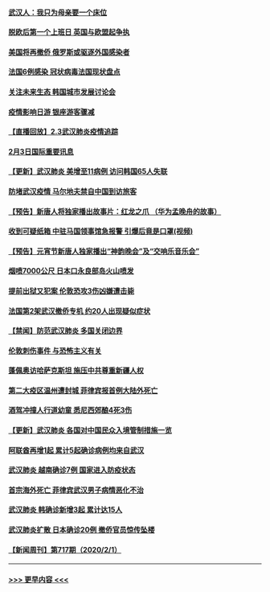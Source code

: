 #### [武汉人：我只为母亲要一个床位](../pages/prog202/a102768250.md?t=02040433) 
#### [脱欧后第一个上班日 英国与欧盟起争执](../pages/prog202/a102768252.md?t=02040433) 
#### [美国将再撤侨 俄罗斯或驱逐外国感染者](../pages/prog202/a102768247.md?t=02040433) 
#### [法国6例感染 冠状病毒法国现状盘点](../pages/prog202/a102768157.md?t=02040433) 
#### [关注未来生态 韩国城市发展讨论会](../pages/prog202/a102768153.md?t=02040433) 
#### [疫情影响日游 银座游客骤减](../pages/prog202/a102768160.md?t=02040433) 
#### [【直播回放】2.3武汉肺炎疫情追踪](../pages/prog202/a102768128.md?t=02040433) 
#### [2月3日国际重要讯息](../pages/prog202/a102767896.md?t=02040433) 
#### [【更新】武汉肺炎 美增至11病例 访问韩国65人失联](../pages/prog202/a102758911.md?t=02040433) 
#### [防堵武汉疫情 马尔地夫禁自中国到访旅客](../pages/prog202/a102767847.md?t=02040433) 
#### [【预告】新唐人将独家播出故事片：红龙之爪 （华为孟晚舟的故事）](../pages/prog202/a102767728.md?t=02040433) 
#### [收到可疑纸箱 中驻马国领事馆急报警 引爆后竟是口罩(视频)](../pages/prog202/a102767695.md?t=02040433) 
#### [【预告】元宵节新唐人独家播出“神韵晚会”及“交响乐音乐会”](../pages/prog202/a102767674.md?t=02040433) 
#### [烟喷7000公尺 日本口永良部岛火山喷发](../pages/prog202/a102767687.md?t=02040433) 
#### [提前出狱又犯案 伦敦恐攻3伤凶嫌遭击毙](../pages/prog202/a102767635.md?t=02040433) 
#### [法国第2架武汉撤侨专机 约20人出现疑似症状](../pages/prog202/a102767617.md?t=02040433) 
#### [【禁闻】防范武汉肺炎  多国关闭边界](../pages/prog202/a102767542.md?t=02040433) 
#### [伦敦刺伤事件 与恐怖主义有关](../pages/prog202/a102767509.md?t=02040433) 
#### [蓬佩奥访哈萨克斯坦 施压中共尊重新疆人权](../pages/prog202/a102767395.md?t=02040433) 
#### [第二大疫区温州遭封城 菲律宾报首例大陆外死亡](../pages/prog202/a102767388.md?t=02040433) 
#### [酒驾冲撞人行道幼童 悉尼西郊酿4死3伤](../pages/prog202/a102767238.md?t=02040433) 
#### [【更新】武汉肺炎 各国对中国民众入境管制措施一览](../pages/prog202/a102767170.md?t=02040433) 
#### [阿联酋再增1起 累计5起确诊病例均来自武汉](../pages/prog202/a102767207.md?t=02040433) 
#### [武汉肺炎 越南确诊7例 国家进入防疫状态](../pages/prog202/a102767186.md?t=02040433) 
#### [首宗海外死亡 菲律宾武汉男子病情恶化不治](../pages/prog202/a102767150.md?t=02040433) 
#### [武汉肺炎 韩确诊新增3起 累计达15人](../pages/prog202/a102767132.md?t=02040433) 
#### [武汉肺炎扩散 日本确诊20例 撤侨官员惊传坠楼](../pages/prog202/a102767109.md?t=02040433) 
#### [【新闻周刊】第717期（2020/2/1）](../pages/prog202/a102767114.md?t=02040433) 

----
#### [ >>> 更早内容 <<< ](../indexes/prog202-earlier.md)

